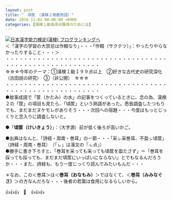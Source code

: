 ```yaml
---
layout: post
title: "　頃筐　（漢検２掲載熟語）"
date: 2016-11-01 00:00:00 +0900
categories: [漢検１級高得点獲得のためには]
---
```


[![](/syuusyuu9701/assets/images/-頃筐-（漢検２掲載熟語）-br_c_3028_1.gif)](http://blog.with2.net/link.php?1659096:3028 "日本漢字能力検定(漢検) ブログランキングへ")[日本漢字能力検定(漢検) ブログランキングへ](http://blog.with2.net/link.php?1659096:3028)  
＜「漢字の学習の大禁忌は作輟なり」・・・「作輟（サクテツ）」：やったりやらなかったりすること・・・＞  
・・・・・・・・・・・・・・・・・・・・・・・・・・・・・・・・・・・・・・・・・・・・・・・・・・・・・・・・・  
☆☆☆今年のテーマ：①漢検１級１９９点以上　②好きな古代史の研究深化（古田説の研究）　③（非公開）　☆☆☆　　  
・・・・・・・・・・・・・・・・・・・・・・・・・・・・・・・・・・・・・・・・・・・・・・・・・・・・・・・・・  
●故事成語で「筐（かたみ）の水」の記事をつくっているときに、念の為、漢検２の「筐」の項目も見たら、「頃筐」という熟語があった。悉皆調査したつもりでも、まだまだヌケモレがありそう・・・次回への宿題・・・今度はもっとじっくりと念入りに調査しないと。  
  
  
●「**頃筐（けいきょう）**」：（大字源）前が低く後ろが高いかご。  
  
●出典はなんと、「詩経・周南・巻耳」の一節・・・「采ㇾ采巻耳、不盈ㇾ頃筐」（詩経・周南・巻耳）　（「ㇾ」は漢文の「ㇾ点」）  
●勝手に書き下ろすと、「巻耳を采っても采っても頃筐を盈たさず」＝「巻耳を採っても採っても、まだまだ頃筐にいっぱいにならない」とでもなるんだろうか・・・また、詩経も、もう一度じっくり読んでみたいもんだ・・・  
  
＊なお、この＜巻耳＞は＜**巻耳（おなもみ）**＞ではなくて、＜**巻耳（みみなぐさ）**＞の方なんだろな・・・後者の若葉は食用になるらしいから。  
  
👍👍👍　🐒　👍👍👍  
  